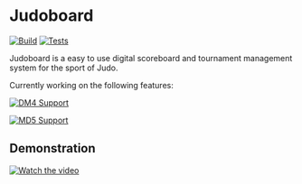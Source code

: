 # Judoboard

[![Build](https://github.com/lukas-wresch/judoboard/actions/workflows/build.yml/badge.svg)](https://github.com/lukas-wresch/judoboard/actions/workflows/build.yml)
[![Tests](https://github.com/lukas-wresch/judoboard/actions/workflows/tests.yml/badge.svg)](https://github.com/lukas-wresch/judoboard/actions/workflows/tests.yml)

Judoboard is a easy to use digital scoreboard and tournament management system for the sport of Judo.

Currently working on the following features:

[![DM4 Support](https://github.com/lukas-wresch/judoboard/actions/workflows/dm4.yml/badge.svg?branch=dm4-support)](https://github.com/lukas-wresch/judoboard/actions/workflows/dm4.yml)

[![MD5 Support](https://github.com/lukas-wresch/judoboard/actions/workflows/md5.yml/badge.svg?branch=md5-support)](https://github.com/lukas-wresch/judoboard/actions/workflows/md5.yml)

## Demonstration

[![Watch the video](https://img.youtube.com/vi/_PlGZOPMyZ8/maxresdefault.jpg)](https://youtu.be/_PlGZOPMyZ8)
